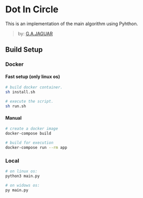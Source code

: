 # Dot In Circle

This is an implementation of the main algorithm using Pyhthon.

> by: [G.A.JAGUAR](https://github.com/gajaguar)

## Build Setup

### Docker

#### Fast setup (only linux os)

```bash
# build docker container.
sh install.sh

# execute the script.
sh run.sh
```

#### Manual

```bash
# create a docker image
docker-compose build
```

```bash
# build for execution
docker-compose run --rm app
```

### Local

```bash
# on linux os:
python3 main.py

# on widows os:
py main.py
```
